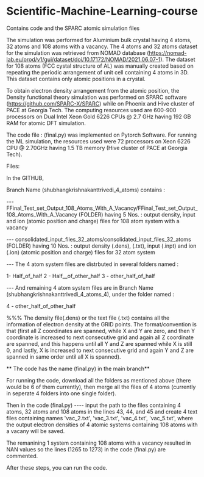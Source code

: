 # Scientific-Machine-Learning-course
Contains code and the SPARC atomic simulation files  

The simulation was performed for Aluminium bulk crystal having 4 atoms, 32 atoms and 108 atoms with a vacancy.
The 4 atoms and 32 atoms dataset for the simulation was retrieved from NOMAD database (https://nomad-lab.eu/prod/v1/gui/dataset/doi/10.17172/NOMAD/2021.06.07-1).
The dataset for 108 atoms (FCC cystal structure of AL) was manually created based on repeating the periodic arrangement of unit cell containing 4 atoms in 3D.
This dataset contains only atomic positions in a crystal.

To obtain electron density arrangement from the atomic position, the Density functional theory simulation was performed on SPARC software (https://github.com/SPARC-X/SPARC) while on Phoenix and Hive cluster of PACE at Georgia Tech.
The computing resources used are 600-900 processors on Dual Intel Xeon Gold 6226 CPUs @ 2.7 GHz having 192 GB RAM for atomic DFT simulation.

The code file : (final.py) was implemented on Pytorch Software. 
For running the ML simulation, the resources used were 72 processors on Xeon 6226 CPU @ 2.70GHz having 1.5 TB memory (Hive cluster of PACE at Georgia Tech).

Files:

In the GITHUB, 

Branch Name (shubhangkrishnakanttrivedi_4_atoms) contains : 

--- FFinal_Test_set_Output_108_Atoms_With_A_Vacancy/FFinal_Test_set_Output_108_Atoms_With_A_Vacancy  (FOLDER) having 5 Nos.  : output density, input and ion (atomic position and charge) files for 108 atom system with a vacancy 

--- consolidated_input_files_32_atoms/consolidated_input_files_32_atoms (FOLDER) having 10 Nos. : output density (.dens), (.txt), input (.inpt) and ion (.ion) (atomic position and charge) files for 32 atom system

--- The 4 atom system files are distrbuted in several folders named :

  1- Half_of_half
  2 - Half__of_other_half
  3 - other_half_of_half

--- And remaining 4 atom system files are in Branch Name (shubhangkrishnakanttrivedi_4_atoms_4), 
under the folder named : 

  4 - other_half_of_other_half


%%% The density file(.dens) or the text file (.txt) contains all the information of electron density at the GRID points. 
The format/convention is that (first all Z coordinates are spanned, while X and Y are zero, and then Y coordinate is increased to next consecutive grid and again all Z coordinate are spanned, and this happens until all Y and Z are spanned while X is still 0, and lastly, X is increased to next consecutive grid and again Y and Z are spanned in same order until all X is spanned).

**
The code has the name  (final.py)  in the main branch**


For running the code, download all the folders as mentioned above (there would be 6 of them currently), then merge all the files of 4 atoms (currently in seperate 4 folders into one single folder).

Then in the code (final.py) ---- input the path to the files containing 4 atoms, 32 atoms and 108 atoms in the lines 43, 44, and 45 and create 4 text files containing  names 'vac_2.txt', 'vac_3.txt', 'vac_4.txt', 'vac_5.txt', where the output electron densities of 4 atomic systems containing 108 atoms with a vacany will be saved.

The remanining 1 system containing 108 atoms with a vacancy resulted in NAN values so the lines (1265 to 1273) in the code (final.py) are commented.

After these steps, you can run the code.


